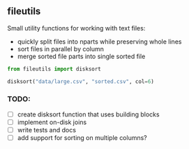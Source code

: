 ## fileutils

Small utility functions for working with text files:

- quickly split files into nparts while preserving whole lines
- sort files in parallel by column
- merge sorted file parts into single sorted file

```py
from fileutils import disksort

disksort("data/large.csv", "sorted.csv", col=6)
```

### TODO:

- [ ] create disksort function that uses building blocks
- [ ] implement on-disk joins
- [ ] write tests and docs
- [ ] add support for sorting on multiple columns?